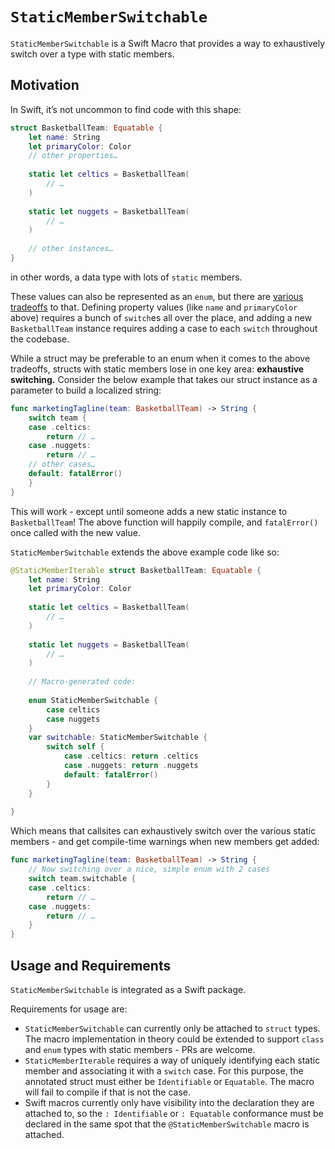 # `StaticMemberSwitchable`

`StaticMemberSwitchable` is a Swift Macro that provides a way to exhaustively switch over a type with static members.

## Motivation

In Swift, it’s not uncommon to find code with this shape:

```swift
struct BasketballTeam: Equatable {
    let name: String
    let primaryColor: Color
    // other properties…
    
    static let celtics = BasketballTeam(
        // …
    )
    
    static let nuggets = BasketballTeam(
        // …
    )
        
    // other instances…
}
```
in other words, a data type with lots of `static` members. 

These values can also be represented as an `enum`, but there are [various tradeoffs](https://www.connorneville.com/blog/my-favorite-macro-use-case-staticmemberiterable) to that. Defining property values (like `name` and `primaryColor` above) requires a bunch of `switch`es all over the place, and adding a new `BasketballTeam` instance requires adding a case to each `switch` throughout the codebase.

While a struct may be preferable to an enum when it comes to the above tradeoffs, structs with static members lose in one key area: **exhaustive switching.** Consider the below example that takes our struct instance as a parameter to build a localized string:

```swift
func marketingTagline(team: BasketballTeam) -> String {
    switch team {
    case .celtics:
        return // …
    case .nuggets:
        return // …
    // other cases…
    default: fatalError()
    }
}
```

This will work - except until someone adds a new static instance to `BasketballTeam`! The above function will happily compile, and `fatalError()` once called with the new value.

`StaticMemberSwitchable` extends the above example code like so:

```swift
@StaticMemberIterable struct BasketballTeam: Equatable {
    let name: String
    let primaryColor: Color
    
    static let celtics = BasketballTeam(
        // …
    )
    
    static let nuggets = BasketballTeam(
        // …
    )
    
    // Macro-generated code:
    
    enum StaticMemberSwitchable {
        case celtics
        case nuggets
    }
    var switchable: StaticMemberSwitchable {
        switch self {
            case .celtics: return .celtics
            case .nuggets: return .nuggets
            default: fatalError()
        }
    }
    
}
```

Which means that callsites can exhaustively switch over the various static members - and get compile-time warnings when new members get added:

```swift
func marketingTagline(team: BasketballTeam) -> String {
    // Now switching over a nice, simple enum with 2 cases
    switch team.switchable {
    case .celtics:
        return // …
    case .nuggets:
        return // …
    }
}
```

## Usage and Requirements

`StaticMemberSwitchable` is integrated as a Swift package.

Requirements for usage are:

* `StaticMemberSwitchable` can currently only be attached to `struct` types. The macro implementation in theory could be extended to support `class` and `enum` types with static members - PRs are welcome.
* `StaticMemberIterable` requires a way of uniquely identifying each static member and associating it with a `switch` case. For this purpose, the annotated struct must either be `Identifiable` or `Equatable`. The macro will fail to compile if that is not the case.
* Swift macros currently only have visibility into the declaration they are attached to, so the `: Identifiable` or `: Equatable` conformance must be declared in the same spot that the `@StaticMemberSwitchable` macro is attached.
